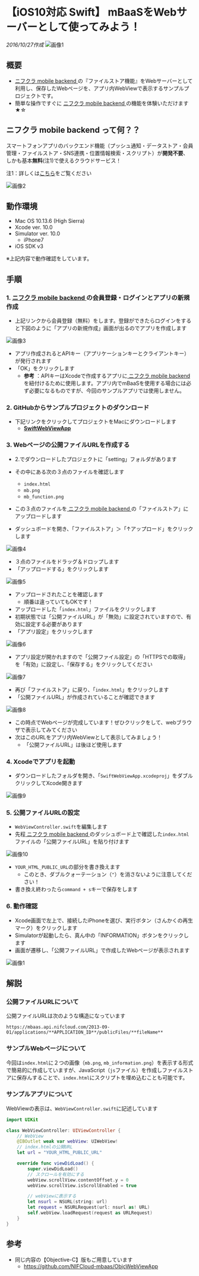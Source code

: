 # 【iOS10対応 Swift】 mBaaSをWebサーバーとして使ってみよう！
_2016/10/27作成_
![画像1](/readme-img/001.png)

## 概要
* [ ニフクラ mobile backend ](https://mbaas.nifcloud.com/)の『ファイルストア機能』をWebサーバーとして利用し、保存したWebページを、アプリ内WebViewで表示するサンプルプロジェクトです。
* 簡単な操作ですぐに [ ニフクラ mobile backend ](https://mbaas.nifcloud.com/)の機能を体験いただけます★☆

##  ニフクラ mobile backend って何？？
スマートフォンアプリのバックエンド機能（プッシュ通知・データストア・会員管理・ファイルストア・SNS連携・位置情報検索・スクリプト）が**開発不要**、しかも基本**無料**(注1)で使えるクラウドサービス！

注1：詳しくは[こちら](https://mbaas.nifcloud.com/price.htm)をご覧ください

![画像2](/readme-img/002.png)

## 動作環境
* Mac OS 10.13.6 (High Sierra)
* Xcode ver. 10.0
* Simulator ver. 10.0
  * iPhone7  
* iOS SDK v3 

※上記内容で動作確認をしています。

## 手順
### 1. [ ニフクラ mobile backend ](https://mbaas.nifcloud.com/signup.htm)の会員登録・ログインとアプリの新規作成
* 上記リンクから会員登録（無料）をします。登録ができたらログインをすると下図のように「アプリの新規作成」画面が出るのでアプリを作成します

![画像3](/readme-img/003.png)

* アプリ作成されるとAPIキー（アプリケーションキーとクライアントキー）が発行されます
* 「OK」をクリックします
  * **参考** ：APIキーはXcodeで作成するアプリに[ ニフクラ mobile backend ](https://mbaas.nifcloud.com/)を紐付けるために使用します。アプリ内でmBaaSを使用する場合には必ず必要になるものですが、今回のサンプルアプリでは使用しません。

### 2. GitHubからサンプルプロジェクトのダウンロード
* 下記リンクをクリックしてプロジェクトをMacにダウンロードします
  * __[SwiftWebViewApp](https://github.com/NIFCloud-mbaas/SwiftWebViewApp/archive/master.zip)__

### 3. Webページの公開ファイルURLを作成する
* 2.でダウンロードしたプロジェクトに「setting」フォルダがあります
* その中にある次の３点のファイルを確認します
  * `index.html`
  * `mb.png`
  * `mb_function.png`

* この３点のファイルを[ ニフクラ mobile backend ](https://mbaas.nifcloud.com/)の「ファイルストア」にアップロードします
* ダッシュボードを開き、「ファイルストア」＞「↑アップロード」をクリックします

![画像4](/readme-img/004.png)

* ３点のファイルをドラッグ＆ドロップします
* 「アップロードする」をクリックします

![画像5](/readme-img/005.png)

* アップロードされたことを確認します
  * 順番は違っていてもOKです！
* アップロードした「`index.html`」ファイルをクリックします
* 初期状態では「公開ファイルURL」が「無効」に設定されていますので、有効に設定する必要があります
* 「アプリ設定」をクリックします

![画像6](/readme-img/006.png)

* アプリ設定が開かれますので「公開ファイル設定」の「HTTPSでの取得」を「有効」に設定し、「保存する」をクリックしてください

![画像7](/readme-img/007.png)

* 再び「ファイルストア」に戻り、「`index.html`」をクリックします
* 「公開ファイルURL」が作成されていることが確認できます

![画像8](/readme-img/008.png)

* この時点でWebページが完成しています！ぜひクリックをして、webブラウザで表示してみてください
* 次はこのURLをアプリ内WebViewとして表示してみましょう！
  * 「公開ファイルURL」は後ほど使用します

### 4. Xcodeでアプリを起動
* ダウンロードしたフォルダを開き、「`SwiftWebViewApp.xcodeproj`」をダブルクリックしてXcode開きます

![画像9](/readme-img/009.png)

### 5. 公開ファイルURLの設定
* `WebViewController.swift`を編集します
* 先程[ ニフクラ mobile backend ](https://mbaas.nifcloud.com/)のダッシュボード上で確認した`index.html`ファイルの「公開ファイルURL」を貼り付けます

![画像10](/readme-img/010.png)

* `YOUR_HTML_PUBLIC_URL`の部分を書き換えます
  * このとき、ダブルクォーテーション（`"`）を消さないように注意してください！
* 書き換え終わったら`command + s`キーで保存をします

### 6. 動作確認
* Xcode画面で左上で、接続したiPhoneを選び、実行ボタン（さんかくの再生マーク）をクリックします
* Simulatorが起動したら、真ん中の「INFORMATION」ボタンをクリックします
* 画面が遷移し、「公開ファイルURL」で作成したWebページが表示されます

![画像1](/readme-img/001.png)

## 解説
### 公開ファイルURLについて
公開ファイルURLは次のような構造になっています

```
https://mbaas.api.nifcloud.com/2013-09-01/applications/**APPLICATION_ID**/publicFiles/**fileName**
```

### サンプルWebページについて
今回は`index.html`に２つの画像（`mb.png`, `mb_information.png`）を表示する形式で簡易的に作成していますが、JavaScript（`js`ファイル）を作成しファイルストアに保存んすることで、`index.html`にスクリプトを埋め込むことも可能です。

### サンプルアプリについて
WebViewの表示は、`WebViewController.swift`に記述しています

```swift
import UIKit

class WebViewController: UIViewController {
    // WebView
    @IBOutlet weak var webView: UIWebView!
    // index.htmlの公開URL
    let url = "YOUR_HTML_PUBLIC_URL"

    override func viewDidLoad() {
        super.viewDidLoad()
        // スクロールを有効にする
        webView.scrollView.contentOffset.y = 0
        webView.scrollView.isScrollEnabled = true

        // webViewに表示する
        let nsurl = NSURL(string: url)
        let request = NSURLRequest(url: nsurl as! URL)
        self.webView.loadRequest(request as URLRequest)
    }
}
```

## 参考
* 同じ内容の【Objective-C】版もご用意しています
  * https://github.com/NIFCloud-mbaas/ObjcWebViewApp
